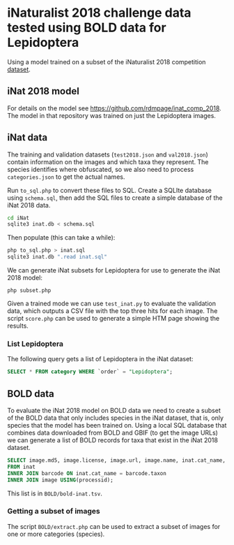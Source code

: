 # iNaturalist 2018 challenge data tested using BOLD data for Lepidoptera

Using a model trained on a subset of the iNaturalist 2018 competition [dataset](https://github.com/visipedia/inat_comp).

## iNat 2018 model

For details on the model see https://github.com/rdmpage/inat_comp_2018. The model in that repository was trained on just the Lepidoptera images.

## iNat data

The training and validation datasets (`test2018.json` and `val2018.json`) contain information on the images and which taxa they represent. The species identifies where obfuscated, so we also need to process `categories.json` to get the actual names.

Run `to_sql.php` to convert these files to SQL. Create a SQLIte database using `schema.sql`, then add the SQL files to create a simple database of the iNat 2018 data.

```bash
cd iNat
sqlite3 inat.db < schema.sql 
```

Then populate (this can take a while):

```bash
php to_sql.php > inat.sql
sqlite3 inat.db ".read inat.sql" 
```

We can generate iNat subsets for Lepidoptera for use to generate the iNat 2018 model:

```
php subset.php
```

Given a trained mode we can use `test_inat.py` to evaluate the validation data, which outputs a CSV file with the top three hits for each image. The script `score.php` can be used to generate a simple HTM page showing the results.
 
### List Lepidoptera

The following query gets a list of Lepidoptera in the iNat dataset:

```SQL
SELECT * FROM category WHERE `order` = "Lepidoptera";
```

## BOLD data

To evaluate the iNat 2018 model on BOLD data we need to create a subset of the BOLD data that only includes species in the iNat dataset, that is, only species that the model has been trained on. Using a local SQL database that combines data downloaded from BOLD and GBIF (to get the image URLs) we can generate a list of BOLD records for taxa that exist in the iNat 2018 dataset.

```sql
SELECT image.md5, image.license, image.url, image.name, inat.cat_name, inat.cat_id, inat.family 
FROM inat 
INNER JOIN barcode ON inat.cat_name = barcode.taxon 
INNER JOIN image USING(processid);
```

This list is in `BOLD/bold-inat.tsv`.



### Getting a subset of images

The script `BOLD/extract.php` can be used to extract a subset of images for one or more categories (species).

